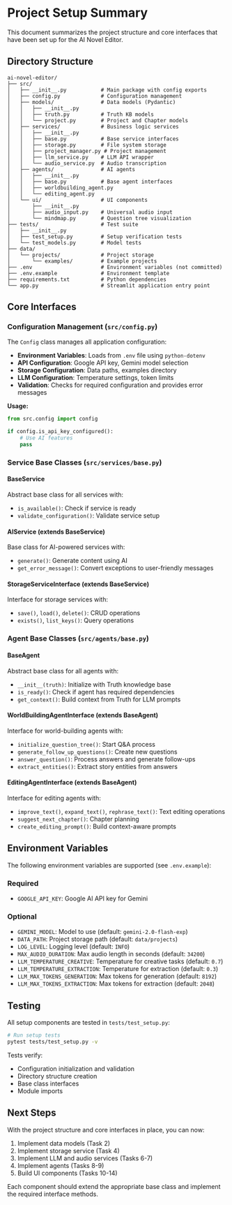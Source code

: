 # Project Setup Summary

This document summarizes the project structure and core interfaces that have been set up for the AI Novel Editor.

## Directory Structure

```
ai-novel-editor/
├── src/
│   ├── __init__.py           # Main package with config exports
│   ├── config.py             # Configuration management
│   ├── models/               # Data models (Pydantic)
│   │   ├── __init__.py
│   │   ├── truth.py          # Truth KB models
│   │   └── project.py        # Project and Chapter models
│   ├── services/             # Business logic services
│   │   ├── __init__.py
│   │   ├── base.py           # Base service interfaces
│   │   ├── storage.py        # File system storage
│   │   ├── project_manager.py # Project management
│   │   ├── llm_service.py    # LLM API wrapper
│   │   └── audio_service.py  # Audio transcription
│   ├── agents/               # AI agents
│   │   ├── __init__.py
│   │   ├── base.py           # Base agent interfaces
│   │   ├── worldbuilding_agent.py
│   │   └── editing_agent.py
│   └── ui/                   # UI components
│       ├── __init__.py
│       ├── audio_input.py    # Universal audio input
│       └── mindmap.py        # Question tree visualization
├── tests/                    # Test suite
│   ├── __init__.py
│   ├── test_setup.py         # Setup verification tests
│   └── test_models.py        # Model tests
├── data/
│   └── projects/             # Project storage
│       └── examples/         # Example projects
├── .env                      # Environment variables (not committed)
├── .env.example              # Environment template
├── requirements.txt          # Python dependencies
└── app.py                    # Streamlit application entry point
```

## Core Interfaces

### Configuration Management (`src/config.py`)

The `Config` class manages all application configuration:

- **Environment Variables**: Loads from `.env` file using `python-dotenv`
- **API Configuration**: Google API key, Gemini model selection
- **Storage Configuration**: Data paths, examples directory
- **LLM Configuration**: Temperature settings, token limits
- **Validation**: Checks for required configuration and provides error messages

**Usage:**
```python
from src.config import config

if config.is_api_key_configured():
    # Use AI features
    pass
```

### Service Base Classes (`src/services/base.py`)

#### BaseService
Abstract base class for all services with:
- `is_available()`: Check if service is ready
- `validate_configuration()`: Validate service setup

#### AIService (extends BaseService)
Base class for AI-powered services with:
- `generate()`: Generate content using AI
- `get_error_message()`: Convert exceptions to user-friendly messages

#### StorageServiceInterface (extends BaseService)
Interface for storage services with:
- `save()`, `load()`, `delete()`: CRUD operations
- `exists()`, `list_keys()`: Query operations

### Agent Base Classes (`src/agents/base.py`)

#### BaseAgent
Abstract base class for all agents with:
- `__init__(truth)`: Initialize with Truth knowledge base
- `is_ready()`: Check if agent has required dependencies
- `get_context()`: Build context from Truth for LLM prompts

#### WorldBuildingAgentInterface (extends BaseAgent)
Interface for world-building agents with:
- `initialize_question_tree()`: Start Q&A process
- `generate_follow_up_questions()`: Create new questions
- `answer_question()`: Process answers and generate follow-ups
- `extract_entities()`: Extract story entities from answers

#### EditingAgentInterface (extends BaseAgent)
Interface for editing agents with:
- `improve_text()`, `expand_text()`, `rephrase_text()`: Text editing operations
- `suggest_next_chapter()`: Chapter planning
- `create_editing_prompt()`: Build context-aware prompts

## Environment Variables

The following environment variables are supported (see `.env.example`):

### Required
- `GOOGLE_API_KEY`: Google AI API key for Gemini

### Optional
- `GEMINI_MODEL`: Model to use (default: `gemini-2.0-flash-exp`)
- `DATA_PATH`: Project storage path (default: `data/projects`)
- `LOG_LEVEL`: Logging level (default: `INFO`)
- `MAX_AUDIO_DURATION`: Max audio length in seconds (default: `34200`)
- `LLM_TEMPERATURE_CREATIVE`: Temperature for creative tasks (default: `0.7`)
- `LLM_TEMPERATURE_EXTRACTION`: Temperature for extraction (default: `0.3`)
- `LLM_MAX_TOKENS_GENERATION`: Max tokens for generation (default: `8192`)
- `LLM_MAX_TOKENS_EXTRACTION`: Max tokens for extraction (default: `2048`)

## Testing

All setup components are tested in `tests/test_setup.py`:

```bash
# Run setup tests
pytest tests/test_setup.py -v
```

Tests verify:
- Configuration initialization and validation
- Directory structure creation
- Base class interfaces
- Module imports

## Next Steps

With the project structure and core interfaces in place, you can now:

1. Implement data models (Task 2)
2. Implement storage service (Task 4)
3. Implement LLM and audio services (Tasks 6-7)
4. Implement agents (Tasks 8-9)
5. Build UI components (Tasks 10-14)

Each component should extend the appropriate base class and implement the required interface methods.
